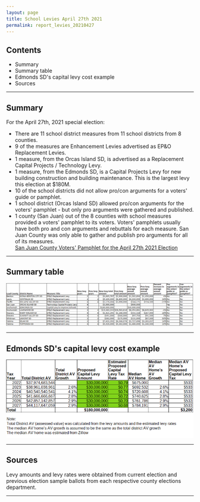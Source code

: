 ```yaml
---
layout: page
title: School Levies April 27th 2021
permalink: report_levies_20210427
---
```



## Contents
- Summary
- Summary table
- Edmonds SD's capital levy cost example
- Sources

___

## Summary

For the April 27th, 2021 special election:
- There are 11 school district measures from 11 school districts from 8 counties. 
- 9 of the measures are Enhancement Levies advertised as EP&O Replacement Levies.
- 1 measure, from the Orcas Island SD, is advertised as a Replacement Capital Projects / Technology Levy.
- 1 measure, from the Edmonds SD, is a Capital Projects Levy for new building construction and building maintenance. This is the largest levy this election at $180M.
- 10 of the school districts did not allow pro/con arguments for a voters' guide or pamphlet.
- 1 school district (Orcas Island SD) allowed pro/con arguments for the voters' pamphlet - but only pro arguments were gathered and published.
- 1 county (San Juan) out of the 8 counties with school measures provided a voters' pamphlet to its voters. Voters' pamphlets usually have both pro and con arguments and rebuttals for each measure. 
San Juan County was only able to gather and publish pro arguments for all of its measures. <br> 
[San Juan County Voters' Pamphlet for the April 27th 2021 Election](https://www.sanjuanco.com/DocumentCenter/View/22545/FINAL---2021-April-Special-Local-Voters-Pamphlet?bidId=)

___

## Summary table

![Summary table](pagesManual/LeviesReport/SchoolDistrictMeasures20210427.png "Summary table")

___

## Edmonds SD's capital levy cost example

![Edmonds SD](pagesManual/LeviesReport/EdmondsSDLevyDatasheet.png "Edmonds SD")

___

## Sources

Levy amounts and levy rates were obtained from current election and previous election sample ballots from each respective county elections department. 

___
